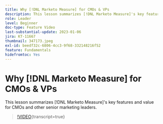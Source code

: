 ```yaml
---
title: Why [!DNL Marketo Measure] for CMOs & VPs
description: This lesson summarizes [!DNL Marketo Measure]'s key features and value for CMOs and other senior marketing leaders.
role: Leader
level: Beginner
doc-type: Feature Video
last-substantial-update: 2023-01-06
jira: KT-11667
thumbnail: 347173.jpeg
exl-id: beedf32c-6806-4cc3-9f68-332148216f52
feature: Fundamentals
hidefromtoc: Yes
---
```

# Why [!DNL Marketo Measure] for CMOs & VPs

This lesson summarizes [!DNL Marketo Measure]'s key features and value for CMOs and other senior marketing leaders.

>[!VIDEO](https://video.tv.adobe.com/v/347173/?learn=on){transcript=true}
